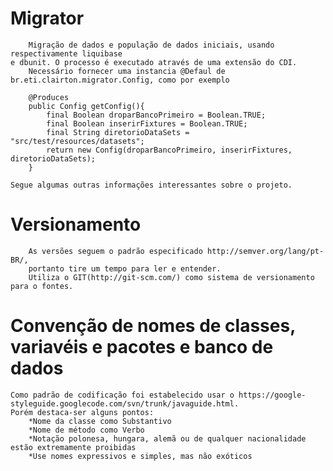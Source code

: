 # Migrator
		Migração de dados e população de dados iniciais, usando respectivamente liquibase
	e dbunit. O processo é executado através de uma extensão do CDI.
		Necessário fornecer uma instancia @Defaul de br.eti.clairton.migrator.Config, como por exemplo
		
```
	@Produces
	public Config getConfig(){
		final Boolean droparBancoPrimeiro = Boolean.TRUE;
		final Boolean inserirFixtures = Boolean.TRUE;
		final String diretorioDataSets = "src/test/resources/datasets";
		return new Config(droparBancoPrimeiro, inserirFixtures, diretorioDataSets);
	}	
```

	Segue algumas outras informações interessantes sobre o projeto.	

# Versionamento
		As versões seguem o padrão especificado http://semver.org/lang/pt-BR/, 
		portanto tire um tempo para ler e entender.
		Utiliza o GIT(http://git-scm.com/) como sistema de versionamento para o fontes.

# Convenção de nomes de classes, variavéis e pacotes	e banco de dados
	Como padrão de codificação foi estabelecido usar o https://google-styleguide.googlecode.com/svn/trunk/javaguide.html.
	Porém destaca-ser alguns pontos:
		*Nome da classe como Substantivo
		*Nome de método como Verbo
		*Notação polonesa, hungara, alemã ou de qualquer nacionalidade estão extremamente proibidas
		*Use nomes expressivos e simples, mas não exóticos